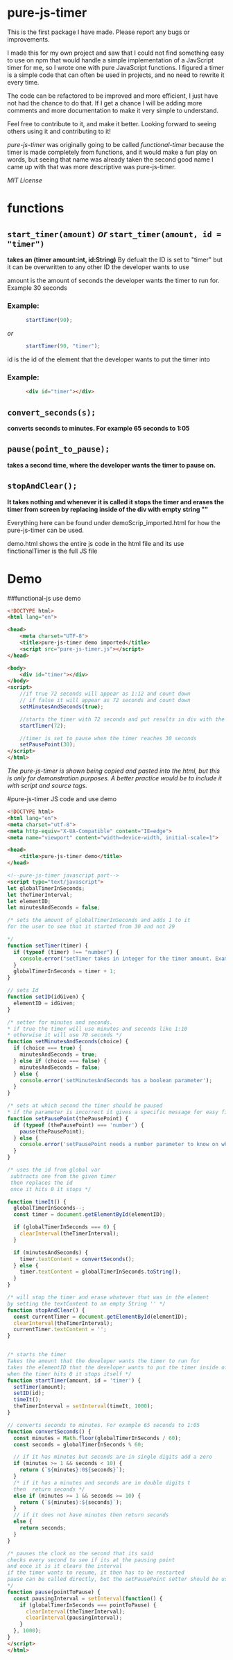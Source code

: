 # pure-js-timer

This is the first package I have made. Please report any bugs or improvements.

I made this for my own project and saw that I could not find something easy to use on npm that would handle a simple implementation of a JavScript timer for me, so I wrote one with pure JavaScript functions. I figured a timer is a simple code that can often be used in projects, and no need to rewrite it every time.

The code can be refactored to be improved and more efficient, I just have not had the chance to do that. If I get a chance I will be adding more comments and more documentation to make it very simple to understand. 

Feel free to contribute to it, and make it better. Looking forward to seeing others using it and contributing to it!

*pure-js-timer* was originally going to be called *functional-timer* because the timer is made completely from functions, and it would make a fun play on words, but seeing that name was already taken the second good name I came up with that was more descriptive was pure-js-timer.

*MIT License*

# functions

## ```start_timer(amount)``` *or* ```start_timer(amount, id = "timer")```


**takes an (timer amount:int, id:String)**
By defualt the ID is set to "timer" but it can be overwritten to any other ID the developer wants to use

amount is the amount of seconds the developer wants the timer to run for. Example 30 seconds
### Example:
```javascript
      startTimer(90);
```
*or*

```javascript
      startTimer(90, "timer");
```

id is the id of the element that the developer wants to put the timer into
### Example:
```html
      <div id="timer"></div>
```

## ```convert_seconds(s);```
**converts seconds to minutes. For example 65 seconds to 1:05**

## ```pause(point_to_pause);```
**takes a second time, where the developer wants the timer to pause on.**

## ```stopAndClear();```
**It takes nothing and whenever it is called it stops the timer and erases the timer from screen by replacing inside of the div with empty string ""**


Everything here can be found under demoScrip_imported.html for how the pure-js-timer can be used.

demo.html shows the entire js code in the html file and its use
finctionalTimer is the full JS file 


# Demo
##functional-js use demo
```html
<!DOCTYPE html>
<html lang="en">

<head>
    <meta charset="UTF-8">
    <title>pure-js-timer demo imported</title>
    <script src="pure-js-timer.js"></script>
</head>

<body>
    <div id="timer"></div>
</body>
<script>
    //if true 72 seconds will appear as 1:12 and count down
    // if false it will appear as 72 seconds and count down
    setMinutesAndSeconds(true);

    //starts the timer with 72 seconds and put results in div with the id of timer
    startTimer(72);

    //timer is set to pause when the timer reaches 30 seconds
    setPausePoint(30);
</script>
</html>
```



*The pure-js-timer is shown being copied and pasted into the html, but this is only for demonstration purposes.
A better practice would be to include it with script and source tags.*

#pure-js-timer JS code and use demo
```html
<!DOCTYPE html>
<html lang="en">
<meta charset="utf-8">
<meta http-equiv="X-UA-Compatible" content="IE=edge">
<meta name="viewport" content="width=device-width, initial-scale=1">

<head>
    <title>pure-js-timer demo</title>
</head>

<!--pure-js-timer javascript part-->
<script type="text/javascript">
let globalTimerInSeconds;
let theTimerInterval;
let elementID;
let minutesAndSeconds = false;

/* sets the amount of globalTimerInSeconds and adds 1 to it
for the user to see that it started from 30 and not 29

*/
function setTimer(timer) {
  if (typeof (timer) !== "number") {
    console.error("setTimer takes in integer for the timer amount. Example: startTimer(30)")
  }
  globalTimerInSeconds = timer + 1;
}

// sets Id
function setID(idGiven) {
  elementID = idGiven;
}

/* setter for minutes and seconds.
* if true the timer will use minutes and seconds like 1:10
* otherwise it will use 70 seconds */
function setMinutesAndSeconds(choice) {
  if (choice === true) {
    minutesAndSeconds = true;
  } else if (choice === false) {
    minutesAndSeconds = false;
  } else {
    console.error('setMinutesAndSeconds has a boolean parameter');
  }
}

/* sets at which second the timer should be paused
* if the parameter is incorrect it gives a specific message for easy fix*/
function setPausePoint(thePausePoint) {
  if (typeof (thePausePoint) === 'number') {
    pause(thePausePoint);
  } else {
    console.error('setPausePoint needs a number parameter to know on what second it should stop');
  }
}

/* uses the id from global var
 subtracts one from the given timer
 then replaces the id
 once it hits 0 it stops */

function timeIt() {
  globalTimerInSeconds--;
  const timer = document.getElementById(elementID);

  if (globalTimerInSeconds === 0) {
    clearInterval(theTimerInterval);
  }

  if (minutesAndSeconds) {
    timer.textContent = convertSeconds();
  } else {
    timer.textContent = globalTimerInSeconds.toString();
  }
}

/* will stop the timer and erase whatever that was in the element
by setting the textContent to an empty String '' */
function stopAndClear() {
  const currentTimer = document.getElementById(elementID);
  clearInterval(theTimerInterval);
  currentTimer.textContent = '';
}


/* starts the timer
Takes the amount that the developer wants the timer to run for
takes the elementID that the developer wants to put the timer inside of
when the timer hits 0 it stops itself */
function startTimer(amount, id = 'timer') {
  setTimer(amount);
  setID(id);
  timeIt();
  theTimerInterval = setInterval(timeIt, 1000);
}

// converts seconds to minutes. For example 65 seconds to 1:05
function convertSeconds() {
  const minutes = Math.floor(globalTimerInSeconds / 60);
  const seconds = globalTimerInSeconds % 60;

  // if it has minutes but seconds are in single digits add a zero
  if (minutes >= 1 && seconds < 10) {
    return (`${minutes}:0${seconds}`);
  }
  /* if it has a minutes and seconds are in double digits t
  then  return seconds */
  else if (minutes >= 1 && seconds >= 10) {
    return (`${minutes}:${seconds}`);
  }
  // if it does not have minutes then return seconds
  else {
    return seconds;
  }
}

/* pauses the clock on the second that its said
checks every second to see if its at the pausing point
and once it is it clears the interval
if the timer wants to resume, it then has to be restarted
pause can be called directly, but the setPausePoint setter should be used
*/
function pause(pointToPause) {
  const pausingInterval = setInterval(function() {
    if (globalTimerInSeconds === pointToPause) {
      clearInterval(theTimerInterval);
      clearInterval(pausingInterval);
    }
  }, 1000);
}
</script>
</html>
```
